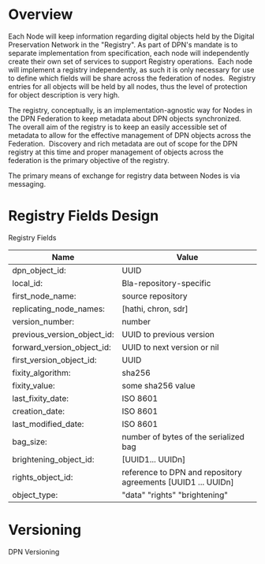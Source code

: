 Overview
========

Each Node will keep information regarding digital objects held by the
Digital Preservation Network in the "Registry". As part of DPN's mandate
is to separate implementation from specification, each node will
independently create their own set of services to support Registry
operations.  Each node will implement a registry independently, as such
it is only necessary for use to define which fields will be share across
the federation of nodes.  Registry entries for all objects will be held
by all nodes, thus the level of protection for object description is
very high. 

The registry, conceptually, is an implementation-agnostic way for Nodes
in the DPN Federation to keep metadata about DPN objects synchronized. 
The overall aim of the registry is to keep an easily accessible set of
metadata to allow for the effective management of DPN objects across the
Federation.  Discovery and rich metadata are out of scope for the DPN
registry at this time and proper management of objects across the
federation is the primary objective of the registry. 

The primary means of exchange for registry data between Nodes is via
messaging.

Registry Fields Design
======================

Registry Fields 

| Name | Value |
| ----- |----- |
| dpn\_object\_id: | UUID |
| local\_id: | Bla-repository-specific |
| first\_node\_name: | source repository | 
| replicating\_node\_names: | \[hathi, chron, sdr\] |
| version\_number: | number |
| previous\_version\_object\_id: | UUID to previous version |
| forward\_version\_object\_id: | UUID to next version or nil |
| first\_version\_object\_id: | UUID |
| fixity\_algorithm: | sha256 |
| fixity\_value: | some sha256 value | 
| last\_fixity\_date: | ISO 8601 |
| creation\_date: | ISO 8601 |
| last\_modified\_date: | ISO 8601 | 
| bag\_size: | number of bytes of the serialized bag |
| brightening\_object\_id: | \[UUID1... UUIDn\] |
|rights\_object\_id: | reference to DPN and repository agreements \[UUID1 ... UUIDn\]|
|object\_type: | "data" "rights" "brightening"|


Versioning
==========

DPN Versioning
